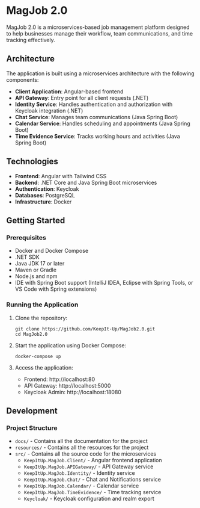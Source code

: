 # MagJob 2.0

MagJob 2.0 is a microservices-based job management platform designed to help businesses manage their workflow, team communications, and time tracking effectively.

## Architecture

The application is built using a microservices architecture with the following components:

- **Client Application**: Angular-based frontend
- **API Gateway**: Entry point for all client requests (.NET)
- **Identity Service**: Handles authentication and authorization with Keycloak integration (.NET)
- **Chat Service**: Manages team communications (Java Spring Boot)
- **Calendar Service**: Handles scheduling and appointments (Java Spring Boot)
- **Time Evidence Service**: Tracks working hours and activities (Java Spring Boot)

## Technologies

- **Frontend**: Angular with Tailwind CSS
- **Backend**: .NET Core and Java Spring Boot microservices
- **Authentication**: Keycloak
- **Databases**: PostgreSQL
- **Infrastructure**: Docker

## Getting Started

### Prerequisites

- Docker and Docker Compose
- .NET SDK
- Java JDK 17 or later
- Maven or Gradle
- Node.js and npm
- IDE with Spring Boot support (IntelliJ IDEA, Eclipse with Spring Tools, or VS Code with Spring extensions)

### Running the Application

1. Clone the repository:

   ```
   git clone https://github.com/KeepIt-Up/MagJob2.0.git
   cd MagJob2.0
   ```

2. Start the application using Docker Compose:

   ```
   docker-compose up
   ```

3. Access the application:
   - Frontend: http://localhost:80
   - API Gateway: http://localhost:5000
   - Keycloak Admin: http://localhost:18080

## Development

### Project Structure

- `docs/` - Contains all the documentation for the project
- `resources/` - Contains all the resources for the project
- `src/` - Contains all the source code for the microservices
  - `KeepItUp.MagJob.Client/` - Angular frontend application
  - `KeepItUp.MagJob.APIGateway/` - API Gateway service
  - `KeepItUp.MagJob.Identity/` - Identity service
  - `KeepItUp.MagJob.Chat/` - Chat and Notifications service
  - `KeepItUp.MagJob.Calendar/` - Calendar service
  - `KeepItUp.MagJob.TimeEvidence/` - Time tracking service
  - `Keycloak/` - Keycloak configuration and realm export
